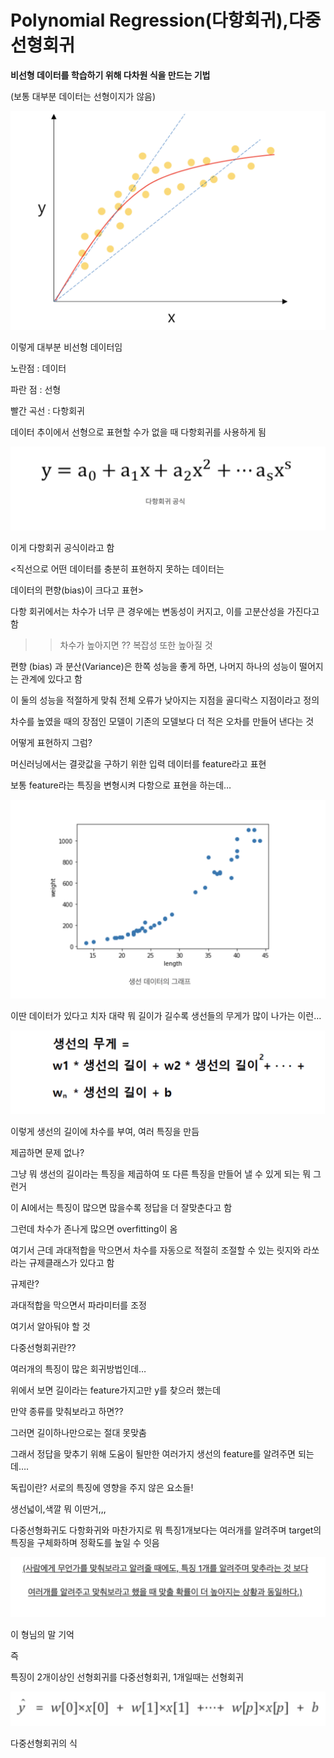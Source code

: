 # Polynomial Regression(다항회귀),다중선형회귀

**비선형 데이터를 학습하기 위해 다차원 식을 만드는 기법**

(보통 대부분 데이터는 선형이지가 않음)

![스크린샷 2023-05-02 오후 3.38.53.png](Polynomial%20Regression(%E1%84%83%E1%85%A1%E1%84%92%E1%85%A1%E1%86%BC%E1%84%92%E1%85%AC%E1%84%80%E1%85%B1),%E1%84%83%E1%85%A1%E1%84%8C%E1%85%AE%E1%86%BC%E1%84%89%E1%85%A5%E1%86%AB%E1%84%92%E1%85%A7%E1%86%BC%E1%84%92%E1%85%AC%E1%84%80%E1%85%B1%20cb0dcce029864da4abfa345f9b38d9ea/%25E1%2584%2589%25E1%2585%25B3%25E1%2584%258F%25E1%2585%25B3%25E1%2584%2585%25E1%2585%25B5%25E1%2586%25AB%25E1%2584%2589%25E1%2585%25A3%25E1%2586%25BA_2023-05-02_%25E1%2584%258B%25E1%2585%25A9%25E1%2584%2592%25E1%2585%25AE_3.38.53.png)

이렇게 대부분 비선형 데이터임

노란점 : 데이터

파란 점 : 선형

빨간 곡선 : 다항회귀

데이터 추이에서 선형으로 표현할 수가 없을 때 다항회귀를 사용하게 됨

![스크린샷 2023-05-02 오후 3.39.58.png](Polynomial%20Regression(%E1%84%83%E1%85%A1%E1%84%92%E1%85%A1%E1%86%BC%E1%84%92%E1%85%AC%E1%84%80%E1%85%B1),%E1%84%83%E1%85%A1%E1%84%8C%E1%85%AE%E1%86%BC%E1%84%89%E1%85%A5%E1%86%AB%E1%84%92%E1%85%A7%E1%86%BC%E1%84%92%E1%85%AC%E1%84%80%E1%85%B1%20cb0dcce029864da4abfa345f9b38d9ea/%25E1%2584%2589%25E1%2585%25B3%25E1%2584%258F%25E1%2585%25B3%25E1%2584%2585%25E1%2585%25B5%25E1%2586%25AB%25E1%2584%2589%25E1%2585%25A3%25E1%2586%25BA_2023-05-02_%25E1%2584%258B%25E1%2585%25A9%25E1%2584%2592%25E1%2585%25AE_3.39.58.png)

이게 다항회귀 공식이라고 함

<직선으로 어떤 데이터를 충분히 표현하지 못하는 데이터는

데이터의 편향(bias)이 크다고 표현>

다항 회귀에서는 차수가 너무 큰 경우에는 변동성이 커지고, 이를 고분산성을 가진다고 함

>>차수가 높아지면 ?? 복잡성 또한 높아질 것

편향 (bias) 과 분산(Variance)은 한쪽 성능을 좋게 하면, 나머지 하나의 성능이 떨어지는 관계에 있다고 함

이 둘의 성능을 적절하게 맞춰 전체 오류가 낮아지는 지점을 골디락스 지점이라고 정의

차수를 높였을 때의 장점인 모델이 기존의 모델보다 더 적은 오차를 만들어 낸다는 것

어떻게 표현하지 그럼?

머신러닝에서는 결괏값을 구하기 위한 입력 데이터를 feature라고 표현

보통 feature라는 특징을 변형시켜 다항으로 표현을 하는데…

![스크린샷 2023-05-02 오후 3.54.18.png](Polynomial%20Regression(%E1%84%83%E1%85%A1%E1%84%92%E1%85%A1%E1%86%BC%E1%84%92%E1%85%AC%E1%84%80%E1%85%B1),%E1%84%83%E1%85%A1%E1%84%8C%E1%85%AE%E1%86%BC%E1%84%89%E1%85%A5%E1%86%AB%E1%84%92%E1%85%A7%E1%86%BC%E1%84%92%E1%85%AC%E1%84%80%E1%85%B1%20cb0dcce029864da4abfa345f9b38d9ea/%25E1%2584%2589%25E1%2585%25B3%25E1%2584%258F%25E1%2585%25B3%25E1%2584%2585%25E1%2585%25B5%25E1%2586%25AB%25E1%2584%2589%25E1%2585%25A3%25E1%2586%25BA_2023-05-02_%25E1%2584%258B%25E1%2585%25A9%25E1%2584%2592%25E1%2585%25AE_3.54.18.png)

이딴 데이터가 있다고 치자 대략 뭐 길이가 길수록 생선들의 무게가 많이 나가는 이런…

![스크린샷 2023-05-02 오후 3.54.43.png](Polynomial%20Regression(%E1%84%83%E1%85%A1%E1%84%92%E1%85%A1%E1%86%BC%E1%84%92%E1%85%AC%E1%84%80%E1%85%B1),%E1%84%83%E1%85%A1%E1%84%8C%E1%85%AE%E1%86%BC%E1%84%89%E1%85%A5%E1%86%AB%E1%84%92%E1%85%A7%E1%86%BC%E1%84%92%E1%85%AC%E1%84%80%E1%85%B1%20cb0dcce029864da4abfa345f9b38d9ea/%25E1%2584%2589%25E1%2585%25B3%25E1%2584%258F%25E1%2585%25B3%25E1%2584%2585%25E1%2585%25B5%25E1%2586%25AB%25E1%2584%2589%25E1%2585%25A3%25E1%2586%25BA_2023-05-02_%25E1%2584%258B%25E1%2585%25A9%25E1%2584%2592%25E1%2585%25AE_3.54.43.png)

이렇게 생선의 길이에 차수를 부여, 여러 특징을 만듬

제곱하면 문제 없나?

그냥 뭐 생선의 길이라는 특징을 제곱하여 또 다른 특징을 만들어 낼 수 있게 되는 뭐 그런거

이 AI에서는 특징이 많으면 많을수록 정답을 더 잘맞춘다고 함

그런데 차수가 존나게 많으면 overfitting이 옴

여기서 근데 과대적합을 막으면서 차수를 자동으로 적절히 조절할 수 있는 릿지와 라쏘라는 규제클래스가 있다고 함

규제란?

과대적합을 막으면서 파라미터를 조정

여기서 알아둬야 할 것

다중선형회귀란??

여러개의 특징이 많은 회귀방법인데…

위에서 보면 길이라는 feature가지고만 y를 찾으러 했는데

만약 종류를 맞춰보라고 하면??

그러면 길이하나만으로는 절대 못맞춤

그래서 정답을 맞추기 위해 도움이 될만한 여러가지 생선의 feature를 알려주면 되는데….

독립이란? 서로의 특징에 영향을 주지 않은 요소들!

생선넓이,색깔 뭐 이딴거,,,

다중선형화귀도 다항화귀와 마찬가지로 뭐 특징1개보다는 여러개를 알려주며 target의 특징을 구체화하며 정확도를 높일 수 잇음

![스크린샷 2023-05-02 오후 4.07.39.png](Polynomial%20Regression(%E1%84%83%E1%85%A1%E1%84%92%E1%85%A1%E1%86%BC%E1%84%92%E1%85%AC%E1%84%80%E1%85%B1),%E1%84%83%E1%85%A1%E1%84%8C%E1%85%AE%E1%86%BC%E1%84%89%E1%85%A5%E1%86%AB%E1%84%92%E1%85%A7%E1%86%BC%E1%84%92%E1%85%AC%E1%84%80%E1%85%B1%20cb0dcce029864da4abfa345f9b38d9ea/%25E1%2584%2589%25E1%2585%25B3%25E1%2584%258F%25E1%2585%25B3%25E1%2584%2585%25E1%2585%25B5%25E1%2586%25AB%25E1%2584%2589%25E1%2585%25A3%25E1%2586%25BA_2023-05-02_%25E1%2584%258B%25E1%2585%25A9%25E1%2584%2592%25E1%2585%25AE_4.07.39.png)

이 형님의 말 기억

즉

특징이 2개이상인 선형회귀를 다중선형회귀, 1개일때는 선형회귀

![스크린샷 2023-05-02 오후 4.14.01.png](Polynomial%20Regression(%E1%84%83%E1%85%A1%E1%84%92%E1%85%A1%E1%86%BC%E1%84%92%E1%85%AC%E1%84%80%E1%85%B1),%E1%84%83%E1%85%A1%E1%84%8C%E1%85%AE%E1%86%BC%E1%84%89%E1%85%A5%E1%86%AB%E1%84%92%E1%85%A7%E1%86%BC%E1%84%92%E1%85%AC%E1%84%80%E1%85%B1%20cb0dcce029864da4abfa345f9b38d9ea/%25E1%2584%2589%25E1%2585%25B3%25E1%2584%258F%25E1%2585%25B3%25E1%2584%2585%25E1%2585%25B5%25E1%2586%25AB%25E1%2584%2589%25E1%2585%25A3%25E1%2586%25BA_2023-05-02_%25E1%2584%258B%25E1%2585%25A9%25E1%2584%2592%25E1%2585%25AE_4.14.01.png)

다중선형회귀의 식